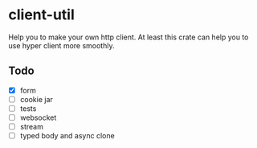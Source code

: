 # client-util

Help you to make your own http client. At least this crate can help you to use hyper client more smoothly.


## Todo
- [x] form
- [ ] cookie jar
- [ ] tests
- [ ] websocket
- [ ] stream
- [ ] typed body and async clone

